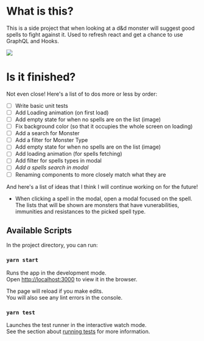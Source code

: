 # What is this?

This is a side project that when looking at a d&d monster will suggest good spells to fight against it.
Used to refresh react and get a chance to use GraphQL and Hooks.

![](./Assets/2.gif)

# Is it finished?

Not even close!
Here's a list of to dos more or less by order:

- [ ] Write basic unit tests
- [ ] Add Loading animation (on first load)
- [ ] Add empty state for when no spells are on the list (image)
- [ ] Fix background color (so that it occupies the whole screen on loading)
- [ ] Add a search for Monster
- [ ] Add a filter for Monster Type
- [ ] Add empty state for when no spells are on the list (image)
- [ ] Add loading animation (for spells fetching)
- [ ] Add filter for spells types in modal
- [ ] _Add a spells search in modal_
- [ ] Renaming components to more closely match what they are

And here's a list of ideas that I think I will continue working on for the future!

- When clicking a spell in the modal, open a modal focused on the spell. The lists that will be shown are monsters that have vunerabilities, immunities and resistances to the picked spell type.

## Available Scripts

In the project directory, you can run:

### `yarn start`

Runs the app in the development mode.\
Open [http://localhost:3000](http://localhost:3000) to view it in the browser.

The page will reload if you make edits.\
You will also see any lint errors in the console.

### `yarn test`

Launches the test runner in the interactive watch mode.\
See the section about [running tests](https://facebook.github.io/create-react-app/docs/running-tests) for more information.
